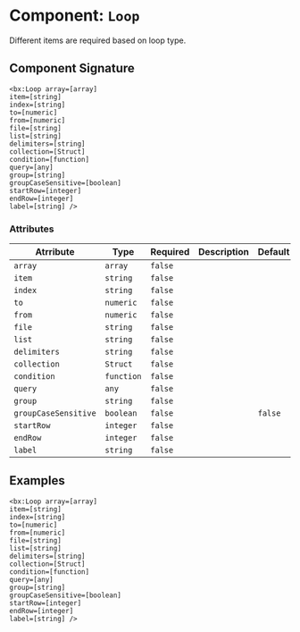 [comment]: # (Note: This documentation is generated dynamically in the build process.  To modify the contents, change the javadoc on the _invoke method of the Component class)
# Component: `Loop`

Different items are required based on loop type.

## Component Signature

```
<bx:Loop array=[array]
item=[string]
index=[string]
to=[numeric]
from=[numeric]
file=[string]
list=[string]
delimiters=[string]
collection=[Struct]
condition=[function]
query=[any]
group=[string]
groupCaseSensitive=[boolean]
startRow=[integer]
endRow=[integer]
label=[string] />
```

### Attributes


| Atrribute | Type | Required | Description | Default |
|----------|------|----------|-------------|---------|
| `array` | `array` | `false` |  |  |
| `item` | `string` | `false` |  |  |
| `index` | `string` | `false` |  |  |
| `to` | `numeric` | `false` |  |  |
| `from` | `numeric` | `false` |  |  |
| `file` | `string` | `false` |  |  |
| `list` | `string` | `false` |  |  |
| `delimiters` | `string` | `false` |  |  |
| `collection` | `Struct` | `false` |  |  |
| `condition` | `function` | `false` |  |  |
| `query` | `any` | `false` |  |  |
| `group` | `string` | `false` |  |  |
| `groupCaseSensitive` | `boolean` | `false` |  | `false` |
| `startRow` | `integer` | `false` |  |  |
| `endRow` | `integer` | `false` |  |  |
| `label` | `string` | `false` |  |  |

## Examples

```
<bx:Loop array=[array]
item=[string]
index=[string]
to=[numeric]
from=[numeric]
file=[string]
list=[string]
delimiters=[string]
collection=[Struct]
condition=[function]
query=[any]
group=[string]
groupCaseSensitive=[boolean]
startRow=[integer]
endRow=[integer]
label=[string] />
```
